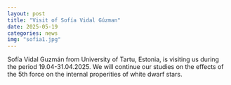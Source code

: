 ```yaml
---
layout: post
title: "Visit of Sofía Vidal Gúzman"
date: 2025-05-19
categories: news
img: "sofia1.jpg"
---
```


Sofía Vidal Guzmán from University of Tartu, Estonia, is visiting us during the period 19.04-31.04.2025. We will continue our studies on the effects of the 5th force on the internal properities of white dwarf stars.

